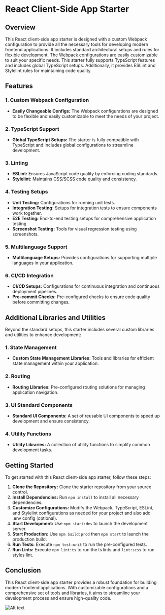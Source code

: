 # React Client-Side App Starter

## Overview
This React client-side app starter is designed with a custom Webpack configuration to provide all the necessary tools for developing modern frontend applications. It includes standard architectural setups and rules for flexible development. The Webpack configurations are easily customizable to suit your specific needs. This starter fully supports TypeScript features and includes global TypeScript setups. Additionally, it provides ESLint and Stylelint rules for maintaining code quality.

## Features

### 1. Custom Webpack Configuration
- **Easily Changeable Configs:** The Webpack configurations are designed to be flexible and easily customizable to meet the needs of your project.

### 2. TypeScript Support
- **Global TypeScript Setups:** The starter is fully compatible with TypeScript and includes global configurations to streamline development.

### 3. Linting
- **ESLint:** Ensures JavaScript code quality by enforcing coding standards.
- **Stylelint:** Maintains CSS/SCSS code quality and consistency.

### 4. Testing Setups
- **Unit Testing:** Configurations for running unit tests.
- **Integration Testing:** Setups for integration tests to ensure components work together.
- **E2E Testing:** End-to-end testing setups for comprehensive application testing.
- **Screenshot Testing:** Tools for visual regression testing using screenshots.

### 5. Multilanguage Support
- **Multilanguage Setups:** Provides configurations for supporting multiple languages in your application.

### 6. CI/CD Integration
- **CI/CD Setups:** Configurations for continuous integration and continuous deployment pipelines.
- **Pre-commit Checks:** Pre-configured checks to ensure code quality before committing changes.

## Additional Libraries and Utilities

Beyond the standard setups, this starter includes several custom libraries and utilities to enhance development:

### 1. State Management
- **Custom State Management Libraries:** Tools and libraries for efficient state management within your application.

### 2. Routing
- **Routing Libraries:** Pre-configured routing solutions for managing application navigation.

### 3. UI Standard Components
- **Standard UI Components:** A set of reusable UI components to speed up development and ensure consistency.

### 4. Utility Functions
- **Utility Libraries:** A collection of utility functions to simplify common development tasks.

## Getting Started

To get started with this React client-side app starter, follow these steps:

1. **Clone the Repository:** Clone the starter repository from your source control.
2. **Install Dependencies:** Run `npm install` to install all necessary dependencies.
3. **Customize Configurations:** Modify the Webpack, TypeScript, ESLint, and Stylelint configurations as needed for your project and also add .env config (optional).
4. **Start Development:** Use `npm start:dev` to launch the development server.
5. **Start Production:** Use `npm build:prod` then `npm start` to launch the production build.
6. **Run Tests:** Execute `npm test:unit` to run the pre-configured tests.
7. **Run Lints:** Execute `npm lint:ts` to run the ts lints and `lint:scss` to run styles lint.

## Conclusion

This React client-side app starter provides a robust foundation for building modern frontend applications. With customizable configurations and a comprehensive set of tools and libraries, it aims to streamline your development process and ensure high-quality code.


![Alt text](https://raw.githubusercontent.com/araysargsyan/react-0-setup/screenshots/screenshots/aaaa.jpg)
